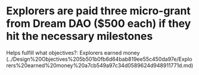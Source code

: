# Explorers are paid three micro-grant from Dream DAO ($500 each) if they hit the necessary milestones

Helps fulfill what objectives?: Explorers earned money (../Design%20Objectives%205b501b0fb6d64bab819ee55c450da97e/Explorers%20earned%20money%20a7cb549a97c34d0589624d948911771d.md)